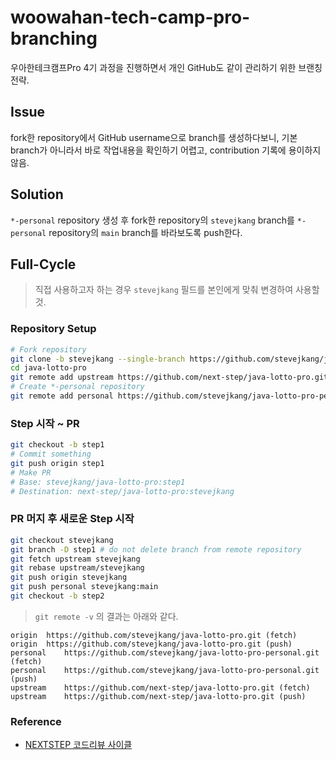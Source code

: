 # woowahan-tech-camp-pro-branching
우아한테크캠프Pro 4기 과정을 진행하면서 개인 GitHub도 같이 관리하기 위한 브랜칭 전략.

## Issue
fork한 repository에서 GitHub username으로 branch를 생성하다보니, 기본 branch가 아니라서 바로 작업내용을 확인하기 어렵고, contribution 기록에 용이하지 않음.

## Solution
`*-personal` repository 생성 후 fork한 repository의 `stevejkang` branch를 `*-personal` repository의 `main` branch를 바라보도록 push한다.

## Full-Cycle
> 직접 사용하고자 하는 경우 `stevejkang` 필드를 본인에게 맞춰 변경하여 사용할 것.

### Repository Setup
```bash
# Fork repository
git clone -b stevejkang --single-branch https://github.com/stevejkang/java-lotto-pro.git
cd java-lotto-pro
git remote add upstream https://github.com/next-step/java-lotto-pro.git # 최초 1회만
# Create *-personal repository
git remote add personal https://github.com/stevejkang/java-lotto-pro-personal.git # 최초 1회만
```

### Step 시작 ~ PR
```bash
git checkout -b step1
# Commit something
git push origin step1
# Make PR
# Base: stevejkang/java-lotto-pro:step1
# Destination: next-step/java-lotto-pro:stevejkang
```

### PR 머지 후 새로운 Step 시작
```bash
git checkout stevejkang
git branch -D step1 # do not delete branch from remote repository
git fetch upstream stevejkang
git rebase upstream/stevejkang
git push origin stevejkang
git push personal stevejkang:main
git checkout -b step2
```

> `git remote -v` 의 결과는 아래와 같다.
```
origin	https://github.com/stevejkang/java-lotto-pro.git (fetch)
origin	https://github.com/stevejkang/java-lotto-pro.git (push)
personal	https://github.com/stevejkang/java-lotto-pro-personal.git (fetch)
personal	https://github.com/stevejkang/java-lotto-pro-personal.git (push)
upstream	https://github.com/next-step/java-lotto-pro.git (fetch)
upstream	https://github.com/next-step/java-lotto-pro.git (push)
```

### Reference
- [NEXTSTEP 코드리뷰 사이클](https://github.com/next-step/nextstep-docs/tree/master/codereview)
